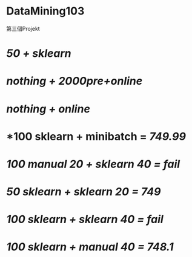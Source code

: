 DataMining103
=============

第三個Projekt

*50 + sklearn*
=======
*nothing + 2000pre+online*
=======
*nothing + online*
=======
*100 sklearn + minibatch = *749.99*
=======
*100 manual 20 + sklearn 40 =  fail*
=======
*50 sklearn + sklearn 20 = 749*
=======
*100 sklearn + sklearn 40 = fail*
=======
*100 sklearn + manual 40 = 748.1*
=======

